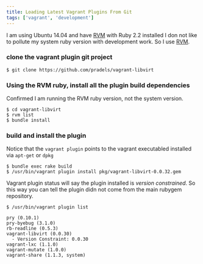 ```yaml
---
title: Loading Latest Vagrant Plugins From Git
tags: ['vagrant', 'development']
---
```


I am using Ubuntu 14.04 and have [RVM](http://rvm.io) with Ruby 2.2 installed
I don not like to pollute my system ruby version with development work.  So I
use [RVM](http://rvm.io).

### clone the vagrant plugin git project

```
$ git clone https://github.com/pradels/vagrant-libvirt

```

### Using the RVM ruby, install all the plugin build dependencies

Confirmed I am running the RVM ruby version, not the system version.

```
$ cd vagrant-libvirt
$ rvm list
$ bundle install
```

### build and install the plugin

Notice that the ``vagrant plugin`` points to the vagrant executabled installed
via ``apt-get`` or ``dpkg``


```
$ bundle exec rake build
$ /usr/bin/vagrant plugin install pkg/vagrant-libvirt-0.0.32.gem

```

Vagrant plugin status will say the plugin installed is _version constrained_. So
this way you can tell the plugin didn not come from the main rubygem repository.

```
$ /usr/bin/vagrant plugin list

pry (0.10.1)
pry-byebug (3.1.0)
rb-readline (0.5.3)
vagrant-libvirt (0.0.30)
  - Version Constraint: 0.0.30
vagrant-lxc (1.1.0)
vagrant-mutate (1.0.0)
vagrant-share (1.1.3, system)
```

